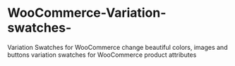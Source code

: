 # WooCommerce-Variation-swatches-
  Variation Swatches for WooCommerce change beautiful colors, images and buttons variation swatches for WooCommerce product attributes
